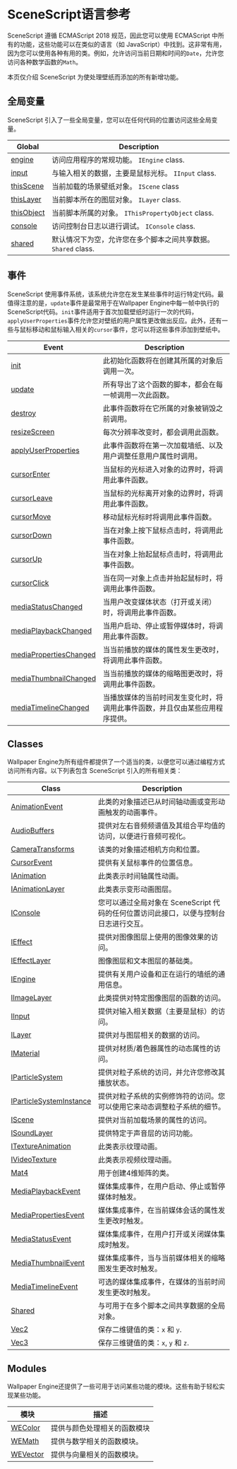 # SceneScript语言参考

SceneScript 遵循 ECMAScript 2018 规范，因此您可以使用 ECMAScript 中所有的功能，这些功能可以在类似的语言（如 JavaScript）中找到。这非常有用，因为您可以使用各种有用的类。例如，允许访问当前日期和时间的`Date`，允许您访问各种数学函数的`Math`。

本页仅介绍 SceneScript 为使处理壁纸而添加的所有新增功能。

## 全局变量

SceneScript 引入了一些全局变量，您可以在任何代码的位置访问这些全局变量。

| Global        | Description   |
|---------------|---------------|
| [engine](/wallpaper-engine-docs/scene/scenescript/reference/class/IEngine) | 访问应用程序的常规功能。 `IEngine` class. |
| [input](/wallpaper-engine-docs/scene/scenescript/reference/class/IInput) | 与输入相关的数据，主要是鼠标光标。 `IInput` class.|
| [thisScene](/wallpaper-engine-docs/scene/scenescript/reference/class/IScene) | 当前加载的场景壁纸对象。 `IScene` class |
| [thisLayer](/wallpaper-engine-docs/scene/scenescript/reference/class/ILayer) | 当前脚本所在的图层对象。 `ILayer` class. |
| [thisObject](/wallpaper-engine-docs/scene/scenescript/reference/class/IThisPropertyObject) | 当前脚本所属的对象。 `IThisPropertyObject` class. |
| [console](/wallpaper-engine-docs/scene/scenescript/reference/class/IConsole) | 访问控制台日志以进行调试。 `IConsole` class. |
| [shared](/wallpaper-engine-docs/scene/scenescript/reference/class/Shared) | 默认情况下为空，允许您在多个脚本之间共享数据。 `Shared` class. |

## 事件

SceneScript 使用事件系统，该系统允许您在发生某些事件时运行特定代码。最值得注意的是，`update`事件是最常用于在Wallpaper Engine中每一帧中执行的SceneScript代码。`init`事件适用于首次加载壁纸时运行一次的代码，`applyUserProperties`事件允许您对壁纸的用户属性更改做出反应。此外，还有一些与鼠标移动和鼠标输入相关的`cursor`事件，您可以将这些事件添加到壁纸中。

| Event                | Description   |
|----------------------|---------------|
| [init](/wallpaper-engine-docs/scene/scenescript/reference/event/init) | 此初始化函数将在创建其所属的对象后调用一次。 |
| [update](/wallpaper-engine-docs/scene/scenescript/reference/event/update) | 所有导出了这个函数的脚本，都会在每一帧调用一次此函数。 |
| [destroy](/wallpaper-engine-docs/scene/scenescript/reference/event/destroy) | 此事件函数将在它所属的对象被销毁之前调用。 |
| [resizeScreen](/wallpaper-engine-docs/scene/scenescript/reference/event/resizeScreen) | 每次分辨率改变时，都会调用此函数。 |
| [applyUserProperties](/wallpaper-engine-docs/scene/scenescript/reference/event/applyUserProperties) | 此事件函数将在第一次加载墙纸、以及用户调整任意用户属性时调用。 |
| [cursorEnter](/wallpaper-engine-docs/scene/scenescript/reference/event/cursor) | 当鼠标的光标进入对象的边界时，将调用此事件函数。 |
| [cursorLeave](/wallpaper-engine-docs/scene/scenescript/reference/event/cursor) | 当鼠标的光标离开对象的边界时，将调用此事件函数。 |
| [cursorMove](/wallpaper-engine-docs/scene/scenescript/reference/event/cursor) | 移动鼠标光标时将调用此事件函数。 |
| [cursorDown](/wallpaper-engine-docs/scene/scenescript/reference/event/cursor) | 当在对象上按下鼠标点击时，将调用此事件函数。 |
| [cursorUp](/wallpaper-engine-docs/scene/scenescript/reference/event/cursor) | 当在对象上抬起鼠标点击时，将调用此事件函数。  |
| [cursorClick](/wallpaper-engine-docs/scene/scenescript/reference/event/cursor) | 当在同一对象上点击并抬起鼠标时，将调用此事件函数。 |
| [mediaStatusChanged](/wallpaper-engine-docs/scene/scenescript/reference/event/media) | 当用户改变媒体状态（打开或关闭）时，将调用此事件函数。 |
| [mediaPlaybackChanged](/wallpaper-engine-docs/scene/scenescript/reference/event/media) | 当用户启动、停止或暂停媒体时，将调用此事件函数。 |
| [mediaPropertiesChanged](/wallpaper-engine-docs/scene/scenescript/reference/event/media) | 当当前播放的媒体的属性发生更改时，将调用此事件函数。 |
| [mediaThumbnailChanged](/wallpaper-engine-docs/scene/scenescript/reference/event/media) | 当当前播放的媒体的缩略图更改时，将调用此事件函数。 |
| [mediaTimelineChanged](/wallpaper-engine-docs/scene/scenescript/reference/event/media) | 当播放媒体的当前时间发生变化时，将调用此事件函数，并且仅由某些应用程序提供。 |

## Classes

Wallpaper Engine为所有组件都提供了一个适当的类，以便您可以通过编程方式访问所有内容。以下列表包含 SceneScript 引入的所有相关类：

| Class                | Description   |
|----------------------|---------------|
| [AnimationEvent](/wallpaper-engine-docs/scene/scenescript/reference/class/AnimationEvent) | 此类的对象描述已从时间轴动画或变形动画触发的动画事件。 |
| [AudioBuffers](/wallpaper-engine-docs/scene/scenescript/reference/class/AudioBuffers) | 提供对左右音频频谱值及其组合平均值的访问，以便进行音频可视化。 |
| [CameraTransforms](/wallpaper-engine-docs/scene/scenescript/reference/class/CameraTransforms) | 该类的对象描述相机方向和位置。 |
| [CursorEvent](/wallpaper-engine-docs/scene/scenescript/reference/class/CursorEvent) | 提供有关鼠标事件的位置信息。 |
| [IAnimation](/wallpaper-engine-docs/scene/scenescript/reference/class/IAnimation) | 此类表示时间轴属性动画。 |
| [IAnimationLayer](/wallpaper-engine-docs/scene/scenescript/reference/class/IAnimationLayer) | 此类表示变形动画图层。 |
| [IConsole](/wallpaper-engine-docs/scene/scenescript/reference/class/IConsole) | 您可以通过全局对象在 SceneScript 代码的任何位置访问此接口，以便与控制台日志进行交互。 |
| [IEffect](/wallpaper-engine-docs/scene/scenescript/reference/class/IEffect) | 提供对图像图层上使用的图像效果的访问。 |
| [IEffectLayer](/wallpaper-engine-docs/scene/scenescript/reference/class/IEffectLayer) | 图像图层和文本图层的基础类。 |
| [IEngine](/wallpaper-engine-docs/scene/scenescript/reference/class/IEngine) | 提供有关用户设备和正在运行的墙纸的通用信息。 |
| [IImageLayer](/wallpaper-engine-docs/scene/scenescript/reference/class/IImageLayer) | 此类提供对特定图像图层的函数的访问。 |
| [IInput](/wallpaper-engine-docs/scene/scenescript/reference/class/IInput) | 提供对输入相关数据（主要是鼠标）的访问。 |
| [ILayer](/wallpaper-engine-docs/scene/scenescript/reference/class/ILayer) | 提供对与图层相关的数据的访问。 |
| [IMaterial](/wallpaper-engine-docs/scene/scenescript/reference/class/IMaterial) | 提供对材质/着色器属性的动态属性的访问。 |
| [IParticleSystem](/wallpaper-engine-docs/scene/scenescript/reference/class/IParticleSystem) | 提供对粒子系统的访问，并允许您修改其播放状态。 |
| [IParticleSystemInstance](/wallpaper-engine-docs/scene/scenescript/reference/class/IParticleSystemInstance) | 提供对粒子系统的实例修饰符的访问。您可以使用它来动态调整粒子系统的细节。 |
| [IScene](/wallpaper-engine-docs/scene/scenescript/reference/class/IScene) | 提供对当前加载场景的属性的访问。 |
| [ISoundLayer](/wallpaper-engine-docs/scene/scenescript/reference/class/ISoundLayer) | 提供特定于声音层的访问功能。 |
| [ITextureAnimation](/wallpaper-engine-docs/scene/scenescript/reference/class/ITextureAnimation) | 此类表示纹理动画。 |
| [IVideoTexture](/wallpaper-engine-docs/scene/scenescript/reference/class/IVideoTexture) | 此类表示视频纹理动画。 |
| [Mat4](/wallpaper-engine-docs/scene/scenescript/reference/class/Mat4) | 用于创建4维矩阵的类。 |
| [MediaPlaybackEvent](/wallpaper-engine-docs/scene/scenescript/reference/class/MediaPlaybackEvent) | 媒体集成事件，在用户启动、停止或暂停媒体时触发。 |
| [MediaPropertiesEvent](/wallpaper-engine-docs/scene/scenescript/reference/class/MediaPropertiesEvent) | 媒体集成事件，在当前媒体会话的属性发生更改时触发。 |
| [MediaStatusEvent](/wallpaper-engine-docs/scene/scenescript/reference/class/MediaStatusEvent) | 媒体集成事件，在用户打开或关闭媒体集成时触发。 |
| [MediaThumbnailEvent](/wallpaper-engine-docs/scene/scenescript/reference/class/MediaThumbnailEvent) |媒体集成事件，当与当前媒体相关的缩略图发生更改时触发。 |
| [MediaTimelineEvent](/wallpaper-engine-docs/scene/scenescript/reference/class/MediaTimelineEvent) | 可选的媒体集成事件，在媒体的当前时间发生更改时触发。 |
| [Shared](/wallpaper-engine-docs/scene/scenescript/reference/class/Shared) | 与可用于在多个脚本之间共享数据的全局对象。 |
| [Vec2](/wallpaper-engine-docs/scene/scenescript/reference/class/Vec2) | 保存二维键值的类：`x` 和 `y`. |
| [Vec3](/wallpaper-engine-docs/scene/scenescript/reference/class/Vec3) | 保存三维键值的类：`x`, `y` 和 `z`. |

## Modules

Wallpaper Engine还提供了一些可用于访问某些功能的模块。这些有助于轻松实现某些功能。

| 模块                | 描述   |
|----------------------|---------------|
| [WEColor](/wallpaper-engine-docs/scene/scenescript/reference/module/WEColor) | 提供与颜色处理相关的函数模块 |
| [WEMath](/wallpaper-engine-docs/scene/scenescript/reference/module/WEMath) | 提供与数学相关的函数模块。 |
| [WEVector](/wallpaper-engine-docs/scene/scenescript/reference/module/WEVector) | 提供与向量相关的函数模块。 |
